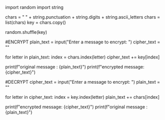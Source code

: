 import random
import string

chars = " " + string.punctuation + string.digits + string.ascii_letters
chars = list(chars)
key = chars.copy()

random.shuffle(key)

#ENCRYPT
plain_text = input("Enter a message to encrypt: ")
cipher_text = ""

for letter in plain_text:
    index = chars.index(letter)
    cipher_text += key[index]

print(f"original message : {plain_text}")
print(f"encrypted message: {cipher_text}")

#DECRYPT
cipher_text = input("Enter a message to encrypt: ")
plain_text = ""

for letter in cipher_text:
    index = key.index(letter)
    plain_text += chars[index]

print(f"encrypted message: {cipher_text}")
print(f"original message : {plain_text}")
